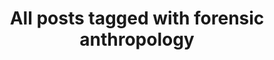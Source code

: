 ---
layout: tag
title: "All posts tagged with forensic anthropology"
permalink: /weblog/tags/forensic-anthropology/
taxonomy: forensic anthropology
---